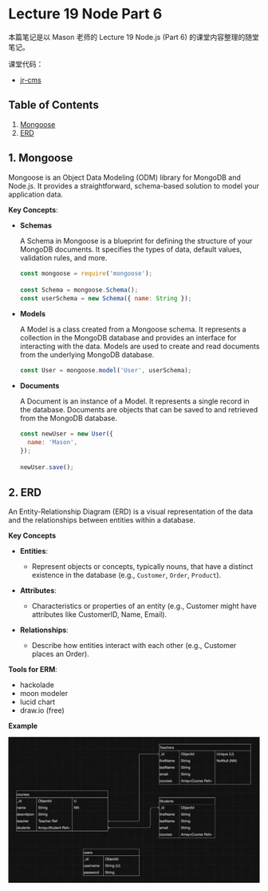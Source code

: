 # Lecture 19 Node Part 6

本篇笔记是以 Mason 老师的 Lecture 19 Node.js (Part 6) 的课堂内容整理的随堂笔记。

课堂代码：

- [jr-cms](https://github.com/LazeBear/jr-fullstack-notes-22/tree/master/jr-cms)

## Table of Contents

1. [Mongoose](#1-mongoose)
2. [ERD](#2-erd)

## 1. Mongoose

Mongoose is an Object Data Modeling (ODM) library for MongoDB and Node.js. It provides a straightforward, schema-based solution to model your application data.

**Key Concepts**:

- **Schemas**

  A Schema in Mongoose is a blueprint for defining the structure of your MongoDB documents. It specifies the types of data, default values, validation rules, and more.

  ```js
  const mongoose = require('mongoose');

  const Schema = mongoose.Schema();
  const userSchema = new Schema({ name: String });
  ```

- **Models**

  A Model is a class created from a Mongoose schema. It represents a collection in the MongoDB database and provides an interface for interacting with the data. Models are used to create and read documents from the underlying MongoDB database.

  ```js
  const User = mongoose.model('User', userSchema);
  ```

- **Documents**

  A Document is an instance of a Model. It represents a single record in the database. Documents are objects that can be saved to and retrieved from the MongoDB database.

  ```js
  const newUser = new User({
    name: 'Mason',
  });

  newUser.save();
  ```

## 2. ERD

An Entity-Relationship Diagram (ERD) is a visual representation of the data and the relationships between entities within a database.

**Key Concepts**

- **Entities**:

  - Represent objects or concepts, typically nouns, that have a distinct existence in the database (e.g., `Customer`, `Order`, `Product`).

- **Attributes**:

  - Characteristics or properties of an entity (e.g., Customer might have attributes like CustomerID, Name, Email).

- **Relationships**:

  - Describe how entities interact with each other (e.g., Customer places an Order).

**Tools for ERM**:

- hackolade
- moon modeler
- lucid chart
- draw.io (free)

**Example**

![ERD_Example](assets/images/ERD_example.png)
